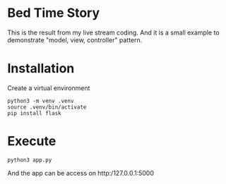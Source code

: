 # Bed Time Story 
This is the result from my live stream coding. And it is a small example to demonstrate "model, view, controller" pattern. 

# Installation 

Create a virtual environment

```
python3 -m venv .venv
source .venv/bin/activate
pip install flask
```

# Execute 

```
python3 app.py
```

And the app can be access on http:/127.0.0.1:5000 

